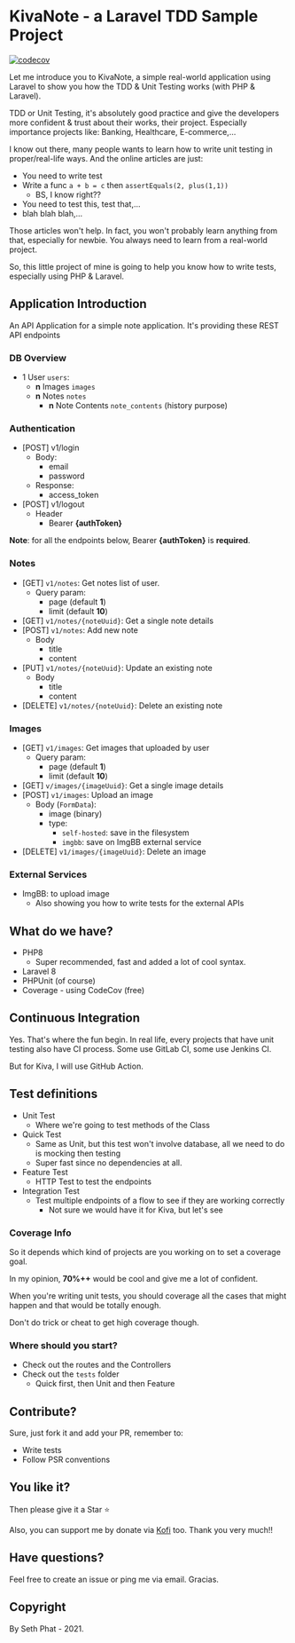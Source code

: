# KivaNote - a Laravel TDD Sample Project

[![codecov](https://codecov.io/gh/sethsandaru/kiva-laravel-tdd/branch/master/graph/badge.svg?token=2PQOG1RYGQ)](https://codecov.io/gh/sethsandaru/kiva-laravel-tdd)

Let me introduce you to KivaNote, a simple real-world application using Laravel to show you
how the TDD & Unit Testing works (with PHP & Laravel).

TDD or Unit Testing, it's absolutely good practice and give the developers more confident & trust about their works, their project. Especially importance projects like:
Banking, Healthcare, E-commerce,...

I know out there, many people wants to learn how to write unit testing in proper/real-life ways. And the online articles are just:

- You need to write test
- Write a func `a + b = c` then `assertEquals(2, plus(1,1))`
    - BS, I know right??
- You need to test this, test that,...
- blah blah blah,...

Those articles won't help. In fact, you won't probably learn anything from that, especially for newbie. You always need to learn from
a real-world project.

So, this little project of mine is going to help you know how to write tests, especially using PHP & Laravel.

## Application Introduction
An API Application for a simple note application. It's providing these REST API endpoints

### DB Overview
- 1 User `users`:
  - **n** Images `images`
  - **n** Notes `notes`
    - **n** Note Contents `note_contents` (history purpose)

### Authentication
- [POST] v1/login
  - Body:
    - email
    - password
  - Response:
    - access_token
- [POST] v1/logout
  - Header
    - Bearer **{authToken}**

**Note**: for all the endpoints below, Bearer **{authToken}** is **required**.

### Notes
- [GET] `v1/notes`: Get notes list of user.
  - Query param:
    - page (default **1**)
    - limit (default **10**)
- [GET] `v1/notes/{noteUuid}`: Get a single note details
- [POST] `v1/notes`: Add new note
  - Body
    - title
    - content
- [PUT] `v1/notes/{noteUuid}`: Update an existing note
  - Body
    - title
    - content
- [DELETE] `v1/notes/{noteUuid}`: Delete an existing note

### Images
- [GET] `v1/images`: Get images that uploaded by user
  - Query param:
    - page (default **1**)
    - limit (default **10**)
- [GET] `v/images/{imageUuid}`: Get a single image details
- [POST] `v1/images`: Upload an image
  - Body (`FormData`):
    - image (binary)
    - type: 
      - `self-hosted`: save in the filesystem
      - `imgbb`: save on ImgBB external service
- [DELETE] `v1/images/{imageUuid}`: Delete an image

### External Services
- ImgBB: to upload image
  - Also showing you how to write tests for the external APIs

## What do we have?
- PHP8
  - Super recommended, fast and added a lot of cool syntax.
- Laravel 8
- PHPUnit (of course)
- Coverage - using CodeCov (free)

## Continuous Integration
Yes. That's where the fun begin. In real life, every projects that have unit testing also have CI process. Some use GitLab CI, some use Jenkins CI.

But for Kiva, I will use GitHub Action.

## Test definitions
- Unit Test
  - Where we're going to test methods of the Class
- Quick Test
  - Same as Unit, but this test won't involve database, all we need to do is mocking then testing
  - Super fast since no dependencies at all.
- Feature Test
  - HTTP Test to test the endpoints
- Integration Test
  - Test multiple endpoints of a flow to see if they are working correctly
    - Not sure we would have it for Kiva, but let's see

### Coverage Info
So it depends which kind of projects are you working on to set a coverage goal.

In my opinion, **70%++** would be cool and give me a lot of confident. 

When you're writing unit tests, you should coverage all the cases that might happen and that would be totally enough.

Don't do trick or cheat to get high coverage though.

### Where should you start?
- Check out the routes and the Controllers
- Check out the `tests` folder
  - Quick first, then Unit and then Feature

## Contribute?
Sure, just fork it and add your PR, remember to:

- Write tests
- Follow PSR conventions

## You like it?

Then please give it a Star ⭐

Also, you can support me by donate via [Kofi](https://ko-fi.com/sethphat) too. Thank you very much!!

## Have questions?
Feel free to create an issue or ping me via email. Gracias.

## Copyright
By Seth Phat - 2021.
